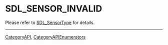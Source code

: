 # SDL_SENSOR_INVALID

Please refer to [SDL_SensorType](SDL_SensorType) for details.

----
[CategoryAPI](CategoryAPI), [CategoryAPIEnumerators](CategoryAPIEnumerators)

